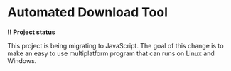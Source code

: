 # Automated Download Tool

**!! Project status**

This project is being migrating to JavaScript. The goal of this change is to make an easy to use
multiplatform program that can runs on Linux and Windows.
